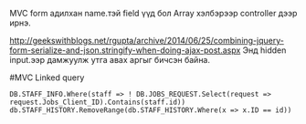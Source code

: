 MVC form 
адилхан name.тэй field үүд бол Array хэлбэрээр controller дээр ирнэ.

http://geekswithblogs.net/rgupta/archive/2014/06/25/combining-jquery-form-serialize-and-json.stringify-when-doing-ajax-post.aspx
Энд hidden input.ээр дамжуулж утга авах аргыг бичсэн байна.

#MVC Linked query

	DB.STAFF_INFO.Where(staff => ! DB.JOBS_REQUEST.Select(request => request.Jobs_Client_ID).Contains(staff.id))
	db.STAFF_HISTORY.RemoveRange(db.STAFF_HISTORY.Where(x => x.ID == id))
